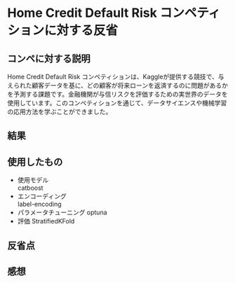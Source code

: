 # Home Credit Default Risk コンペティションに対する反省

## コンペに対する説明
Home Credit Default Risk コンペティションは、Kaggleが提供する競技で、与えられた顧客データを基に、どの顧客が将来ローンを返済するのに問題があるかを予測する課題です。金融機関が与信リスクを評価するための実世界のデータを使用しています。このコンペティションを通じて、データサイエンスや機械学習の応用方法を学ぶことができました。

## 結果

## 使用したもの
- 使用モデル<br>
  catboost
- エンコーディング<br>
  label-encoding
- パラメータチューニング
  optuna
- 評価
  StratifiedKFold

## 反省点

## 感想
